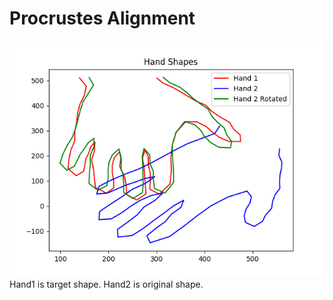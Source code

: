 # Procrustes Alignment
![Result of algorithm](result.png)
Hand1 is target shape. Hand2 is original shape.